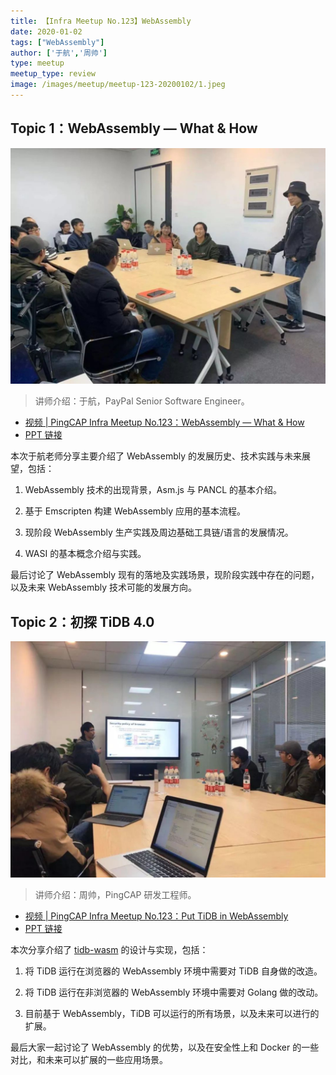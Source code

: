 ```yaml
---
title: 【Infra Meetup No.123】WebAssembly
date: 2020-01-02
tags: ["WebAssembly"]
author: ['于航','周帅']
type: meetup
meetup_type: review
image: /images/meetup/meetup-123-20200102/1.jpeg
---
```


## Topic 1：WebAssembly — What & How

![于航](media/meetup-123-20200102/1.jpeg)

>讲师介绍：于航，PayPal Senior Software Engineer。

+ [视频 | PingCAP Infra Meetup No.123：WebAssembly — What & How ](https://www.bilibili.com/video/BV1fJ411L7QH?p=1)
+ [PPT 链接](https://github.com/pingcap/presentations/blob/master/Infra-Meetup/Infra-Meetup-123-%E4%BA%8E%E8%88%AA-WebAssembly%20%E2%80%94%20What%20%26%20How.pdf)

本次于航老师分享主要介绍了 WebAssembly 的发展历史、技术实践与未来展望，包括：

1. WebAssembly 技术的出现背景，Asm.js 与 PANCL 的基本介绍。

2. 基于 Emscripten 构建 WebAssembly 应用的基本流程。

3. 现阶段 WebAssembly 生产实践及周边基础工具链/语言的发展情况。

4. WASI 的基本概念介绍与实践。

最后讨论了 WebAssembly 现有的落地及实践场景，现阶段实践中存在的问题，以及未来 WebAssembly 技术可能的发展方向。

## Topic 2：初探 TiDB 4.0

![周帅](media/meetup-123-20200102/2.jpeg)

>讲师介绍：周帅，PingCAP 研发工程师。

+ [视频 | PingCAP Infra Meetup No.123：Put TiDB in WebAssembly](https://www.bilibili.com/video/BV1fJ411L7QH?p=2)
+ [PPT 链接](https://github.com/pingcap/presentations/blob/master/Infra-Meetup/Infra-Meetup-123-%E5%91%A8%E5%B8%85-How%20We%20Run%20TiDB%20In%20Browser%20and%20Anywhere.pdf)

本次分享介绍了 [tidb-wasm](https://github.com/pingcap/tidb-wasm) 的设计与实现，包括：

1. 将 TiDB 运行在浏览器的 WebAssembly 环境中需要对 TiDB 自身做的改造。

2. 将 TiDB 运行在非浏览器的 WebAssembly 环境中需要对 Golang 做的改动。

3. 目前基于 WebAssembly，TiDB 可以运行的所有场景，以及未来可以进行的扩展。

最后大家一起讨论了 WebAssembly 的优势，以及在安全性上和 Docker 的一些对比，和未来可以扩展的一些应用场景。